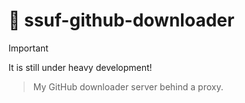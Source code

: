 # :construction: ssuf-github-downloader

> [!IMPORTANT]
> It is still under heavy development!

> My GitHub downloader server behind a proxy.
